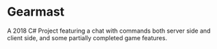 # Gearmast
A 2018 C# Project featuring a chat with commands both server side and client side, and some partially completed game features.
